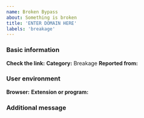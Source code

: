 ```yaml
---
name: Broken Bypass
about: Something is broken 
title: 'ENTER DOMAIN HERE'
labels: 'breakage'
---
```


### Basic information

**Check the link:** <!-- Next to this phrase, include the link you want to test. -->
**Category:** Breakage
**Reported from:** <!-- In which country is your IP address? -->

### User environment

**Browser:**
**Extension or program:** 

### Additional message

<!-- Write only useful information here, for example - "how to reproduce the problem, what lists are you using, do you have other extensions in your browser", something like that. -->